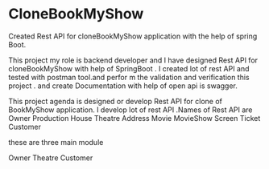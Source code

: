 # CloneBookMyShow
Created Rest API for cloneBookMyShow application with the help of spring Boot.


This project my role is backend developer and I have designed Rest API for cloneBookMyShow with help of SpringBoot . 
I created lot of rest API and tested with postman tool.and perfor m the validation and verification this project . 
and create Documentation with help of open api is swagger.


This project agenda is designed or develop  Rest API for clone of BookMyShow application.
I develop lot of rest API .Names of Rest API are 
Owner 
Production House
Theatre 
Address
Movie 
MovieShow
Screen
Ticket 
Customer

these are three main module 

Owner 
Theatre
Customer
